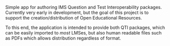 Simple app for authoring IMS Question and Test Interoperability packages. Currently very early in development, but the goal of this project is to support the creation/distribution of Open Educational Resources.

To this end, the application is intended to provide both QTI packages, which can be easily imported to *most* LMSes, but also human readable files such as PDFs which allows distribution regardless of format.
